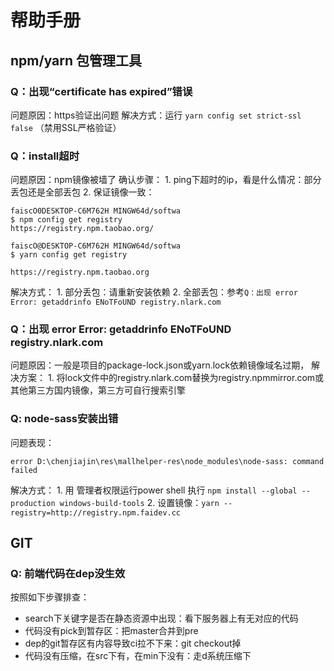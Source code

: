 # 帮助手册

## npm/yarn 包管理工具

### Q：出现“certificate has expired”错误

问题原因：https验证出问题
解决方式：运行 `yarn config set strict-ssl false` （禁用SSL严格验证）

### Q：install超时

问题原因：npm镜像被墙了
确认步骤：
    1. ping下超时的ip，看是什么情况：部分丢包还是全部丢包
    2. 保证镜像一致：
```shell
faiscO0DESKTOP-C6M762H MINGW64d/softwa
$ npm config get registry
https://registry.npm.taobao.org/

faiscO@DESKTOP-C6M762H MINGW64d/softwa
$ yarn config get registry

https://registry.npm.taobao.org
```
解决方式：
    1. 部分丢包：请重新安装依赖
    2. 全部丢包：参考`Q：出现 error Error: getaddrinfo ENoTFoUND registry.nlark.com`

### Q：出现 error Error: getaddrinfo ENoTFoUND registry.nlark.com

问题原因：一般是项目的package-lock.json或yarn.lock依赖镜像域名过期，
解决方案：
    1. 将lock文件中的registry.nlark.com替换为registry.npmmirror.com或其他第三方国内镜像，第三方可自行搜索引擎

### Q: node-sass安装出错
问题表现：
```shell
error D:\chenjiajin\res\mallhelper-res\node_modules\node-sass: command failed
```
解决方式：
    1. 用 管理者权限运行power shell 执行 `npm install --global --production windows-build-tools`
    2. 设置镜像：`yarn --registry=http://registry.npm.faidev.cc`


## GIT

### Q: 前端代码在dep没生效
按照如下步骤排查：
- search下关键字是否在静态资源中出现：看下服务器上有无对应的代码
- 代码没有pick到暂存区：把master合并到pre
- dep的git暂存区有内容导致ci拉不下来：git checkout掉
- 代码没有压缩，在src下有，在min下没有：走d系统压缩下

